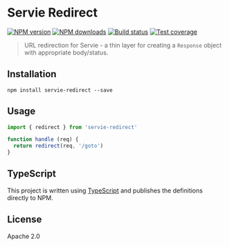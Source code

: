 # Servie Redirect

[![NPM version](https://img.shields.io/npm/v/servie-redirect.svg?style=flat)](https://npmjs.org/package/servie-redirect)
[![NPM downloads](https://img.shields.io/npm/dm/servie-redirect.svg?style=flat)](https://npmjs.org/package/servie-redirect)
[![Build status](https://img.shields.io/travis/serviejs/servie-redirect.svg?style=flat)](https://travis-ci.org/serviejs/servie-redirect)
[![Test coverage](https://img.shields.io/coveralls/serviejs/servie-redirect.svg?style=flat)](https://coveralls.io/r/serviejs/servie-redirect?branch=master)

> URL redirection for Servie - a thin layer for creating a `Response` object with appropriate body/status.

## Installation

```
npm install servie-redirect --save
```

## Usage

```ts
import { redirect } from 'servie-redirect'

function handle (req) {
  return redirect(req, '/goto')
}
```

## TypeScript

This project is written using [TypeScript](https://github.com/Microsoft/TypeScript) and publishes the definitions directly to NPM.

## License

Apache 2.0
